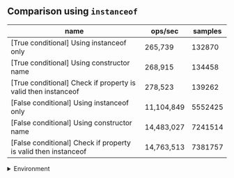 ## Comparison using `instanceof`

|name|ops/sec|samples|
|-|-|-|
|[True conditional] Using instanceof only|265,739|132870|
|[True conditional] Using constructor name|268,915|134458|
|[True conditional] Check if property is valid then instanceof |278,523|139262|
|[False conditional] Using instanceof only|11,104,849|5552425|
|[False conditional] Using constructor name|14,483,027|7241514|
|[False conditional] Check if property is valid then instanceof |14,763,513|7381757|


<details>
<summary>Environment</summary>

* __Machine:__ linux x64 | 4 vCPUs | 7.6GB Mem
* __Run:__ Wed Sep 25 2024 19:19:22 GMT+0000 (Coordinated Universal Time)
</details>

<!--
{"environment":{"platform":"linux","arch":"x64","cpus":4,"totalMemory":7.597896575927734},"benchmarks":[{"name":"[True conditional] Using instanceof only","opsSec":265739.46536005056,"samples":132870},{"name":"[True conditional] Using constructor name","opsSec":268915.4842015227,"samples":134458},{"name":"[True conditional] Check if property is valid then instanceof ","opsSec":278523.4864747829,"samples":139262},{"name":"[False conditional] Using instanceof only","opsSec":11104849.050596694,"samples":5552425},{"name":"[False conditional] Using constructor name","opsSec":14483027.457430301,"samples":7241514},{"name":"[False conditional] Check if property is valid then instanceof ","opsSec":14763513.594400741,"samples":7381757}]}-->
